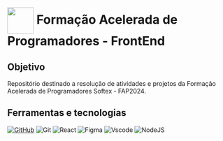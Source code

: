 <h1>
    <a href="https://softexpe.org.br/">
     <img align="center" width="60px" src="https://hermes.dio.me/tracks/68c81887-a1c2-440d-a7ea-7777bc10cd41.png"></a>
    <span> Formação Acelerada de Programadores - FrontEnd</span>
</h1>

## Objetivo
Repositório destinado a resolução de atividades e projetos da Formação Acelerada de Programadores Softex - FAP2024.

## Ferramentas e tecnologias
[![GitHub](https://img.shields.io/badge/GitHub-000?style=for-the-badge&logo=github&logoColor=30A3DC)](https://docs.github.com/)
![Git](https://img.shields.io/badge/GIT-E44C30?style=for-the-badge&logo=git&logoColor=white)
![React](https://img.shields.io/badge/React-20232A?style=for-the-badge&logo=react&logoColor=61DAFB)
![Figma](https://img.shields.io/badge/Figma-696969?style=for-the-badge&logo=figma&logoColor=figma)
![Vscode](https://img.shields.io/badge/Vscode-007ACC?style=for-the-badge&logo=visual-studio-code&logoColor=white)
![NodeJS](https://img.shields.io/badge/node.js-6DA55F?style=for-the-badge&logo=node.js&logoColor=white)

